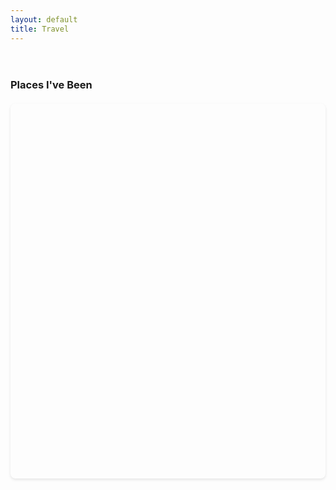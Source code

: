 ```yaml
---
layout: default
title: Travel
---
```


<div class="travel-container">
    <h3>Places I've Been</h3>
    <div id="map" style="width: 100%; height: 600px;"></div>
</div>

<script>
let map;
let markers = [];

const locations = [
    {
        position: { lat: 38.6270, lng: -90.1994 },
        title: "St. Louis, Missouri",
        description: "",
        dates: "2003-2006",
        details: "Birthplace"
    },
    {
        position: { lat: 39.1653, lng: -86.5264 },
        title: "Bloomington, Indiana",
        description: "",
        dates: "2006-2021",
        details: "Hometown. So much corn. "
    },
    {
        position: { lat: 51.7520, lng: -1.2577 },
        title: "Oxford, England",
        description: "Living Abroad",
        dates: "2013",
        details: "Spent 8 months living abroad in Oxford."
    },
    {
        position: { lat: 42.3736, lng: -71.1097 },
        title: "Cambridge, Massachusetts",
        description: "",
        dates: "2021-2025",
        details: "Harvard University (Undergraduate)"
    },
    {
        position: { lat: 41.8781, lng: -87.6298 },
        title: "Chicago, Illinois",
        description: "",
        dates: "2024",
        details: "Jump Trading spring internship"
    },
    {
        position: { lat: 40.7128, lng: -74.0060 },
        title: "New York City, New York",
        description: "",
        dates: "2022, 2023, 2024",
        details: "Winter and summer internships at Meta, Five Rings, Hudson River Trading in Long Island City, Midtown and FiDi NYC."
    },
    {
        position: { lat: 49.2827, lng: -123.1207 },
        title: "Vancouver, Canada",
        description: "",
        dates: "December 2024",
        details: "NeurIPS Conference"
    },
    //{
    //    position: { lat: 40.0379, lng: -76.3055 },
    //    title: "Lancaster, Pennsylvania",
    //    description: "",
    //    dates: "October 2024",
    //    details: "Voice of the Apostles Conference"
    //},
    {
        position: { lat: 21.3069, lng: -157.8583 },
        title: "Kona, Hawaii",
        description: "Vacation",
        dates: "2024",
        details: "Eating pizza in a hot tub with friends on vacation."
    },
    {
        position: { lat: 18.1096, lng: -77.2975 },
        title: "Jamaica",
        description: "",
        dates: "2025",
        details: "Vacation featuring a taxi driver pulling a knife on myself and a friend."
    },
    {
        position: { lat: 32.0853, lng: 34.7818 },
        title: "Israel",
        description: "",
        dates: "Spring 2025",
        details: "Harvard Israel Trek"
    }
];

async function initMap() {
    const { Map } = await google.maps.importLibrary("maps");
    const { AdvancedMarkerElement } = await google.maps.importLibrary("marker");

    // Create the map centered on US
    map = new Map(document.getElementById("map"), {
        zoom: 2,  // Zoomed out further to show Europe
        center: { lat: 30.0, lng: -45.0 },  // Centered in the Atlantic to show both continents
        mapId: "TRAVEL_MAP",
        mapTypeId: google.maps.MapTypeId.SATELLITE,  // Set default to satellite view
        mapTypeControl: false,  // Remove the Map/Satellite toggle
        labelingEnabled: false,  // Disable labels
        disableDefaultUI: true,  // Disable all controls
        zoomControl: true,  // But keep zoom controls
        styles: [
            {
                featureType: "all",
                elementType: "labels",
                stylers: [{ visibility: "off" }]  // Hide all labels
            },
            {
                featureType: "all",
                elementType: "labels.text.fill",
                stylers: [{ color: getComputedStyle(document.documentElement).getPropertyValue('--text-color') }]
            },
            {
                featureType: "all",
                elementType: "geometry",
                stylers: [{ color: getComputedStyle(document.documentElement).getPropertyValue('--background-color') }]
            }
        ]
    });

    // Create markers for each location
    locations.forEach(location => {
        const marker = new google.maps.Marker({
            position: location.position,
            map: map,
            title: location.title,
            animation: google.maps.Animation.DROP
        });

        // Create info window for each marker
        const infowindow = new google.maps.InfoWindow({
            content: `
                <div style="color: #333; padding: 6px;">
                    <h3 style="margin: 0 0 2px 0;">${location.title}</h3>
                    <p style="margin: 0 0 2px 0;"><strong>${location.dates}</strong></p>
                    <p style="margin: 0;">${location.details}</p>
                </div>
            `
        });

        // Add hover event listeners
        marker.addListener("mouseover", () => {
            infowindow.open(map, marker);
        });

        marker.addListener("mouseout", () => {
            infowindow.close();
        });

        markers.push(marker);
    });
}
</script>

<!-- Add Google Maps JavaScript API -->
<!-- To make this map work:
1. Go to https://console.cloud.google.com
2. Create a project and enable Maps JavaScript API
3. Create credentials (API key)
4. Replace YOUR_API_KEY below with your actual API key
5. Secure your key by restricting it to your domain -->
<script async defer src="https://maps.googleapis.com/maps/api/js?key=AIzaSyDa7VBVaA0Kpk5IbM4tjce4QKHqvcsxWPI&callback=initMap"></script>

<style>
.travel-container {
    padding: 20px 0;
}

#map {
    border-radius: 8px;
    box-shadow: 0 2px 4px rgba(0,0,0,0.1);
    margin: 20px 0;
}
</style>

